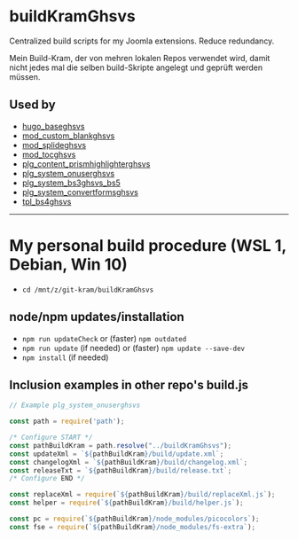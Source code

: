 # buildKramGhsvs
 Centralized build scripts for my Joomla extensions. Reduce redundancy.

Mein Build-Kram, der von mehren lokalen Repos verwendet wird, damit nicht jedes mal die selben build-Skripte angelegt und geprüft werden müssen.

## Used by
- [hugo_baseghsvs](https://github.com/GHSVS-de/hugo_baseghsvs)
- [mod_custom_blankghsvs](https://github.com/GHSVS-de/mod_custom_blankghsvs)
- [mod_splideghsvs](https://github.com/GHSVS-de/mod_splideghsvs)
- [mod_tocghsvs](https://github.com/GHSVS-de/mod_tocghsvs)
- [plg_content_prismhighlighterghsvs](https://github.com/GHSVS-de/plg_content_prismhighlighterghsvs)
- [plg_system_onuserghsvs](https://github.com/GHSVS-de/plg_system_onuserghsvs)
- [plg_system_bs3ghsvs_bs5](https://github.com/GHSVS-de/plg_system_bs3ghsvs_bs5)
- [plg_system_convertformsghsvs](https://github.com/GHSVS-de/plg_system_convertformsghsvs)
- [tpl_bs4ghsvs](https://github.com/GHSVS-de/tpl_bs4ghsvs)

----------------------

# My personal build procedure (WSL 1, Debian, Win 10)

- `cd /mnt/z/git-kram/buildKramGhsvs`

## node/npm updates/installation
- `npm run updateCheck` or (faster) `npm outdated`
- `npm run update` (if needed) or (faster) `npm update --save-dev`
- `npm install` (if needed)

## Inclusion examples in other repo's build.js

```js
// Example plg_system_onuserghsvs

const path = require('path');

/* Configure START */
const pathBuildKram = path.resolve("../buildKramGhsvs");
const updateXml = `${pathBuildKram}/build/update.xml`;
const changelogXml = `${pathBuildKram}/build/changelog.xml`;
const releaseTxt = `${pathBuildKram}/build/release.txt`;
/* Configure END */

const replaceXml = require(`${pathBuildKram}/build/replaceXml.js`);
const helper = require(`${pathBuildKram}/build/helper.js`);

const pc = require(`${pathBuildKram}/node_modules/picocolors`);
const fse = require(`${pathBuildKram}/node_modules/fs-extra`);
```
